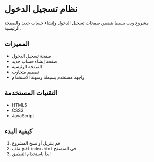 # نظام تسجيل الدخول

مشروع ويب بسيط يتضمن صفحات تسجيل الدخول وإنشاء حساب جديد والصفحة الرئيسية.

## المميزات

- صفحة تسجيل الدخول
- صفحة إنشاء حساب جديد
- الصفحة الرئيسية
- تصميم متجاوب
- واجهة مستخدم بسيطة وسهلة الاستخدام

## التقنيات المستخدمة

- HTML5
- CSS3
- JavaScript

## كيفية البدء

1. قم بتنزيل أو نسخ المشروع
2. افتح ملف `index.html` في المتصفح
3. ابدأ باستخدام التطبيق

